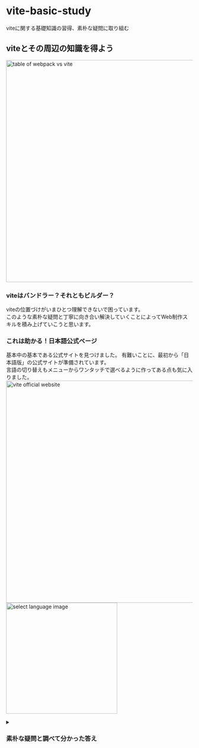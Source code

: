 # vite-basic-study

viteに関する基礎知識の習得、素朴な疑問に取り組む
## viteとその周辺の知識を得よう

<a href="https://blog.recruit.co.jp/rmp/front-end/post-21250/">
<img src="https://i.imgur.com/JVw4NPx.png" alt="table of webpack vs vite" width="600"></a>

### viteはバンドラー？それともビルダー？
viteの位置づけがいまひとつ理解できないで困っています。  
このような素朴な疑問と丁寧に向き合い解決していくことによってWeb制作スキルを積み上げていこうと思います。

### これは助かる！日本語公式ページ
基本中の基本である公式サイトを見つけました。
有難いことに、最初から「日本語版」の公式サイトが準備されています。  
言語の切り替えもメニューからワンタッチで選べるように作ってある点も気に入りました。  
<a href="https://ja.vitejs.dev/"><img src="https://i.imgur.com/exe3uwN.png" alt="vite official website" width="600"></a>
<a href="https://ja.vitejs.dev/"><img src="https://i.imgur.com/CSnnJ86.png" alt="select language image" width="300"></a>

<details>
  <summary><h3>素朴な疑問と調べて分かった答え</h3></summary>
  <dl>
    <dt>viteはバンドラー？それともビルダー？</dt>
    <dd>バンドラーでもビルダーでもありません。フロントエンドツールのセットの名前だと思います。その理由は、公式サイトのトップでそのように明快に謳っているからです。<br>  
    <img src="https://i.imgur.com/6ImGEhE.png" width="450" alt="What'a the Vite?"?
    </dd>
     <dt>viteはなぜフロントエンドツールの名前と言えるの？</dt>
    <dd>主な機能だけでも多くのツールが含まれているからです。<br>
    <a href="https://ja.vitejs.dev/"><img src="https://i.imgur.com/fW4uyKz.png" width="600" alt="about vite"></a>
    </dd>
  </dl>
</details>
